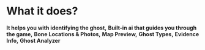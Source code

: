 # **What it does?**
**It helps you with identifying the ghost,**
**Built-in ai that guides you through the game,**
**Bone Locations & Photos,**
**Map Preview,**
**Ghost Types,**
**Evidence Info,**
**Ghost Analyzer**

